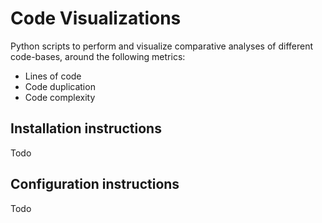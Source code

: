 # Code Visualizations

Python scripts to perform and visualize comparative analyses of different code-bases, around the following metrics:

* Lines of code
* Code duplication
* Code complexity

## Installation instructions

Todo

## Configuration instructions

Todo
